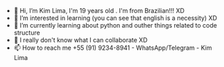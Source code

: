 - 👋 Hi, I’m Kim Lima, I'm 19 years old . I'm from Brazilian!!! XD
- 👀 I’m interested in learning (you can see that english is a necessity) XD
- 🌱 I’m currently learning about python and outher things related to code structure
- 💞️ I really don't know what I can collaborate XD
- 📫 How to reach me +55 (91) 9234-8941 - WhatsApp/Telegram - Kim Lima

<!---
MikAlone/MikAlone is a ✨ special ✨ repository because its `README.md` (this file) appears on your GitHub profile.
You can click the Preview link to take a look at your changes.
--->
